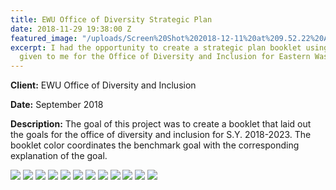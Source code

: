 ```yaml
---
title: EWU Office of Diversity Strategic Plan
date: 2018-11-29 19:38:00 Z
featured_image: "/uploads/Screen%20Shot%202018-12-11%20at%209.52.22%20AM-4e7f07.png"
excerpt: I had the opportunity to create a strategic plan booklet using the information
  given to me for the Office of Diversity and Inclusion for Eastern Washington University.
---
```


**Client:** EWU Office of Diversity and Inclusion

**Date:** September 2018

**Description:** The goal of this project was to create a booklet that laid out the goals for the office of diversity and inclusion for S.Y. 2018-2023. The booklet color coordinates the benchmark goal with the corresponding explanation of the goal.

<div class="gallery" data-columns="1">
	<img src="/uploads/ODI_1.png">
	<img src="/uploads/ODI_2.png">
	<img src="/uploads/ODI_3.png">
	<img src="/uploads/ODI_4.png">
	<img src="/uploads/ODI_5.png">
	<img src="/uploads/ODI_6.png">
	<img src="/uploads/ODI_7.png">
	<img src="/uploads/ODI_8.png">
	<img src="/uploads/ODI_9.png">
	<img src="/uploads/ODI_10.png">
	<img src="/uploads/ODI_11.png">
	<img src="/uploads/ODI_12.png">
</div>

